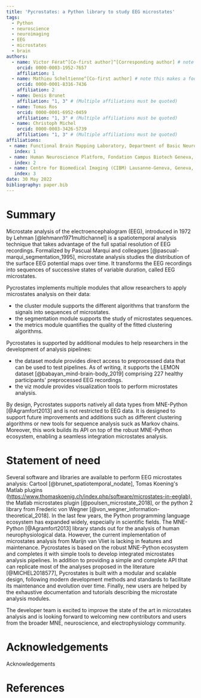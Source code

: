 ```yaml
---
title: 'Pycrostates: a Python library to study EEG microstates'
tags:
  - Python
  - neuroscience
  - neuroimaging
  - EEG
  - microstates
  - brain
authors:
  - name: Victor Férat^[Co-first author]^[Corresponding author] # note this makes a footnote saying 'Co-first author'
    orcid: 0000-0003-1952-7657
    affiliation: 1
  - name: Mathieu Scheltienne^[Co-first author] # note this makes a footnote saying 'Co-first author'
    orcid: 0000-0001-8316-7436
    affiliation: 2
  - name: Denis Brunet
    affiliation: "1, 3" # (Multiple affiliations must be quoted)
  - name: Tomas Ros
    orcid: 0000-0001-6952-0459
    affiliation: "1, 3" # (Multiple affiliations must be quoted)
  - name: Christoph Michel
    orcid: 0000-0003-3426-5739
    affiliation: "1, 3" # (Multiple affiliations must be quoted)
affiliations:
 - name: Functional Brain Mapping Laboratory, Department of Basic Neurosciences, Campus Biotech, University of Geneva, Geneva, Switzerland
   index: 1
 - name: Human Neuroscience Platform, Fondation Campus Biotech Geneva, Geneva, Switzerland
   index: 2
 - name: Centre for Biomedical Imaging (CIBM) Lausanne-Geneva, Geneva, Switzerland
   index: 3
date: 30 May 2022
bibliography: paper.bib
---
```


# Summary
Microstate analysis of the electroencephalogram (EEG), introduced in 1972 by Lehman [@lehmann1971multichannel] is a spatiotemporal analysis technique that takes advantage of the full spatial resolution of EEG recordings. Formalized by Pascual Marqui and colleagues [@pascual-marqui_segmentation_1995], microstate analysis studies the distribution of the surface EEG potential maps over time. It transforms the EEG recordings into sequences of successive states of variable duration, called EEG microstates.


Pycrostates implements multiple modules that allow researchers to apply  microstates analysis on their data:

- the cluster module supports the different algorithms that transform the signals into sequences of microstates. 
- the segmentation module supports the study of microstates sequences.
- the metrics module quantifies the quality of the fitted clustering algorithms.

Pycrostates is supported by additional modules to help researchers in the development of analysis pipelines:
- the dataset module provides direct access to preprocessed data that can be used to test pipelines. As of writing, it supports the LEMON dataset [@babayan_mind-brain-body_2019] comprising 227 healthy participants' preprocessed EEG recordings.
- the viz module provides visualization tools to perform microstates analysis.

By design, Pycrostates supports natively all data types from MNE-Python [@Agramfort2013] and is not restricted to EEG data. It is designed to support future improvements and additions such as different clustering algorithms or new tools for sequence analysis suck as Markov chains. Moreover, this work builds its API on top of the robust MNE-Python ecosystem, enabling a seamless integration microstates analysis.

# Statement of need

Several software and libraries are available to perform EEG microstates analysis: Cartool [@brunet_spatiotemporal_nodate], Tomas Koening's Matlab plugins (https://www.thomaskoenig.ch/index.php/software/microstates-in-eeglab), the Matlab microstates plugin [@poulsen_microstate_2018], or the python 2 library from Frederic von Wegner [@von_wegner_information-theoretical_2018]. In the last few years, the Python programming language ecosystem has expanded widely, especially in scientific fields. The MNE-Python [@Agramfort2013] library stands out for the analysis of human neurophysiological data. However, the current implementation of microstates analysis from Marijn van Vliet is lacking in features and maintenance. Pycrostates is based on the robust MNE-Python ecosystem and completes it with simple tools to develop integrated microstates analysis pipelines. 
In addition to providing a simple and complete API that can replicate most of the analyses proposed in the literature [@MICHEL2018577], Pycrostates is built with a modular and scalable design, following modern development methods and standards to facilitate its maintenance and evolution over time. Finally, new users are helped by the exhaustive documentation and tutorials describing the microstate analysis modules.

The developer team is excited to improve the state of the art in microstates analysis and is looking forward to welcoming new contributors and users from the broader MNE, neuroscience, and electrophysiology community.

# Acknowledgements

Acknowledgements

# References